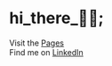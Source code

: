 # hi_there_👋🏽;

Visit the [Pages](https://www.thisisishara.com)  
Find me on [LinkedIn](https://linkedin.com/in/isharadissanayake)

